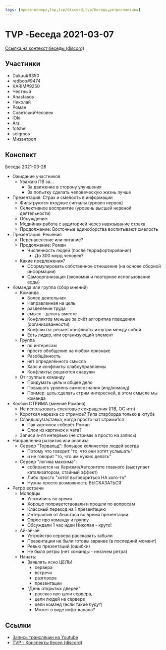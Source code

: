 ```yaml
---
tags: [проектвенера,tvp,tvp/discord,tvp/беседа,ретроспектива]
---
```

# TVP -Беседа 2021-03-07

[Ссылка на контекст беседы (discord)](https://discord.com/channels/651126451998818320/663081684610187285/818132560869326848)

## Участники

- Dukuu#6350
- redboo#9474
- KARIM#9250
- Честный
- Anastasos
- Николай
- Роман
- СоветскийЧеловек
- lOki
- Ars
- fotshel
- sdigmos
- Мизантроп

## Конспект

Беседа 2021-03-28

- Ожидание участников
  - Уважаю ПВ за...
    - За движение в сторону улучшения
    - За попытку сделать человеческую жизнь лучше
- Презентация: Страх и смелость в информации
  - Фильтруются входные сигналы (уровен нервов)
  - Селективное восприятие (уровень высшей нервной деятельности)
  - Обсуждение:
  - Медийная работа с аудиторией через навязывание страха
  - Продолжение: Восточные единоборства воспитывают смелость
- Презентация: Решения
  - Перенаселение или питание?
  - Продолжение: Роман
    - Численность людей (после террафортирования)
      - До 300 млрд человек?
  - Какие предложения?
    - Сформулировать собственное отношение (на основе сборной информации)
    - Самоорганизация (экономия и повторное использование воды)
- Команда или группа (сбор мнений)
  - Команда
    - Более деятельная
    - Направленная на цель
    - разделение труда
    - смысл - делать вместе
    - Конфликтов меньше за счёт алгоритма поведения (организованности)
    - Конфликты: решает конфликты изнутри между собой
    - Есть лидер, или организующий элемент
  - Группа
    - по интересам
    - просто обобщение на любом признаке
    - Разобщённость
    - нет определённого смысла
    - Хаос и конфликты слабоуправляемы
    - Конфликты: решаются снаружи
  - От группы в команду
    - Придумать цель и общее дело
    - Повышать уровень самосознания (инд/команд)
    - Пример: цель:сделать стрим интересней, в этом смысле мы команда
- Косяки СТРИМА (мнение Романа)
  - Не использовать сленговые сокращения (ПВ, ОС итп)
  - Короткая нарезка со стримов? Типа старборда только в ютубе
  - Слайдшоу/заставка, когда просто чат стримится
    - Пак картинок соберёт Роман
    - Слои из картинок и чата?
  - Записи а-ля интервью (не стримы а просто на запись)
- Направления развития или анализа
  - Сервер "Торвальд": большое количество людей всегда
    - Потому что говорит "то, что они хотят услышать"
    - и не говорит "то, что им нужно делать"
  - Сервер "логика максима":
    - собираются на Харизме/Авторитете главного (выступает катализатором, стайный эффект)
    - Либо просто "хотят выговориться НА кого-то"
    - Нужна просто возможность ВЫСКАЗАТЬСЯ
- Ретро встречи
  - Молодцы
    - Уложились во время
    - Хорошо поприветствовали и прошли по вопросам
    - Классный переход на 1 презентацию
    - Интерактив от Анастаса во время презентации
    - Опрос про команду и группу
    - Обсуждали 1 час идеи Николая - круто!
  - Ай-ай-ай
    - Устройство сервера рассказать забыли
    - Презентации не были готовы заранее (в последний момент)
    - Ревью презентаций (ошибки)
    - Не было ретры (нет команды - незачем ретра)
  - Начать:
    - Заявлять ясно ЦЕЛЬ!
      - сервера
      - встречи
      - разговора
      - презентации
    - "День открытых дверей"
      - рассказ про цели сервера,
      - цели людей на сервере
      - цели команд (если такие будут)
      - Может в виде инфо-канала?

## Ссылки

- [Запись трансляции на Youtube](https://youtu.be/FNmrO0Q_yoE)
- [TVP - Конспекты бесед (discord)](TVP%20-%20Конспекты%20бесед%20(discord).md)
